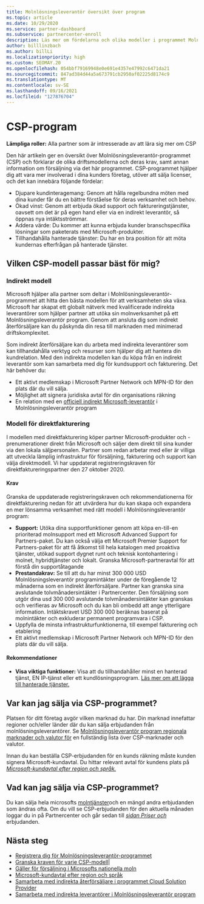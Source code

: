 ```yaml
---
title: Molnlösningsleverantör översikt över program
ms.topic: article
ms.date: 10/29/2020
ms.service: partner-dashboard
ms.subservice: partnercenter-enroll
description: Läs mer om fördelarna och olika modeller i programmet Molnlösningsleverantör (CSP) för att hjälpa din verksamhet att växa med nya kunder och ny expertis.
author: billlinzbach
ms.author: billLi
ms.localizationpriority: high
ms.custom: SEOMAY.20
ms.openlocfilehash: 054bbf79169948e0e691e4357e47992c6471da21
ms.sourcegitcommit: 847ad384d44a5a673791cb2950af02225d8174c9
ms.translationtype: MT
ms.contentlocale: sv-SE
ms.lasthandoff: 09/16/2021
ms.locfileid: "127876704"
---
```

# <a name="cloud-solution-provider-program"></a>CSP-program

**Lämpliga roller:** Alla partner som är intresserade av att lära sig mer om CSP

Den här artikeln ger en översikt över Molnlösningsleverantör-programmet (CSP) och förklarar de olika driftsmodellerna och deras krav, samt annan information om försäljning via det här programmet.  CSP-programmet hjälper dig att vara mer involverad i dina kunders företag, utöver att sälja licenser, och det kan innebära följande fördelar:

- Djupare kundinteragemang: Genom att hålla regelbundna möten med dina kunder får du en bättre förståelse för deras verksamhet och behov.
- Ökad vinst: Genom att erbjuda ökad support och faktureringstjänster, oavsett om det är på egen hand eller via en indirekt leverantör, så öppnas nya intäktsströmmar.  
- Addera värde: Du kommer att kunna erbjuda kunder branschspecifika lösningar som paketerats med Microsoft-produkter.
- Tillhandahålla hanterade tjänster: Du har en bra position för att möta kundernas efterfrågan på hanterade tjänster.

## <a name="which-csp-model-is-best-for-me"></a>Vilken CSP-modell passar bäst för mig?

### <a name="indirect-model"></a>Indirekt modell

Microsoft hjälper alla partner som deltar i Molnlösningsleverantör-programmet att hitta den bästa modellen för att verksamheten ska växa. Microsoft har skapat ett globalt nätverk med kvalificerade indirekta leverantörer som hjälper partner att utöka sin molnverksamhet på ett Molnlösningsleverantör program. Genom att ansluta dig som indirekt återförsäljare kan du påskynda din resa till marknaden med minimerad driftskomplexitet. 

Som indirekt återförsäljare kan du arbeta med indirekta leverantörer som kan tillhandahålla verktyg och resurser som hjälper dig att hantera din kundrelation. Med den indirekta modellen kan du köpa från en indirekt leverantör som kan samarbeta med dig för kundsupport och fakturering.
Det här behöver du: 

- Ett aktivt medlemskap i Microsoft Partner Network och MPN-ID för den plats där du vill sälja.
- Möjlighet att signera juridiska avtal för din organisations räkning
- En relation med en [officiell indirekt Microsoft-leverantör](https://partnercenter.microsoft.com/partner/find-a-provider) i Molnlösningsleverantör program

### <a name="direct-bill-model"></a>Modell för direktfakturering

I modellen med direktfakturering köper partner Microsoft-produkter och -prenumerationer direkt från Microsoft och säljer dem direkt till sina kunder via den lokala säljpersonalen. Partner som redan arbetar med eller är villiga att utveckla lämplig infrastruktur för försäljning, fakturering och support kan välja direktmodell. Vi har uppdaterat registreringskraven för direktfaktureringspartner den 27 oktober 2020.

#### <a name="requirements"></a>Krav

Granska de uppdaterade registreringskraven och rekommendationerna för direktfakturering nedan för att utvärdera hur du kan skapa och expandera en mer lönsamma verksamhet med rätt modell i Molnlösningsleverantör program:  

- **Support:** Utöka dina supportfunktioner genom att köpa en-till-en prioriterad molnsupport med ett Microsoft Advanced Support for Partners-paket. Du kan också välja ett Microsoft Premier Support for Partners-paket för att få åtkomst till hela katalogen med proaktiva tjänster, utökad support dygnet runt och teknisk kontohantering i molnet, hybridtjänster och lokalt. Granska Microsoft-partneravtal för att förstå din supportåtagande
- **Prestandakrav:** Se till att du har minst 300 000 USD Molnlösningsleverantör programintäkter under de föregående 12 månaderna som en indirekt återförsäljare. Partner kan granska sina avslutande tolvmånadersintäkter i Partnercenter. Den försäljning som utgör dina usd 300 000 avslutande tolvmånadersintäkter kan granskas och verifieras av Microsoft och du kan bli ombedd att ange ytterligare information. Intäktskravet USD 300 000 beräknas baserat på molnintäkter och exkluderar permanent programvara i CSP.
- Uppfylla de minsta infrastrukturfunktionerna, till exempel fakturering och etablering
- Ett aktivt medlemskap i Microsoft Partner Network och MPN-ID för den plats där du vill sälja.

#### <a name="recommendations"></a>Rekommendationer

- **Visa viktiga funktioner:** Visa att du tillhandahåller minst en hanterad tjänst, EN IP-tjänst eller ett kundlösningsprogram. [Läs mer om att lägga till hanterade tjänster.](https://partner.microsoft.com/solutions/managed-services) 

## <a name="where-can-i-sell-through-the-csp-program"></a>Var kan jag sälja via CSP-programmet?

Platsen för ditt företag avgör vilken marknad du har. Din marknad innefattar regioner och/eller länder där du kan sälja erbjudanden från molnlösningsleverantörer. Se [Molnlösningsleverantör program regionala marknader och valutor för](regional-authorization-overview.md) en fullständig lista över CSP-marknader och valutor.

Innan du kan beställa CSP-erbjudanden för en kunds räkning måste kunden signera Microsoft-kundavtal. Du hittar relevant avtal för kundens plats på [*Microsoft-kundavtal efter region och språk.*](agreements.md)  

## <a name="what-can-i-sell-through-the-csp-program"></a>Vad kan jag sälja via CSP-programmet?

Du kan sälja hela microsofts [molntjänster](https://partner.microsoft.com/cloud-solution-provider/products-and-services)och en mängd andra erbjudanden som ändras ofta. Om du vill se CSP-erbjudanden för den aktuella månaden loggar du in på Partnercenter och går sedan till [*sidan Priser och*](https://partnercenter.microsoft.com/pcv/sales) erbjudanden.

## <a name="next-steps"></a>Nästa steg

- [Registrera dig för Molnlösningsleverantör-programmet](enrolling-in-the-csp-program.md)
- [Granska kraven för varje CSP-modell](https://partnercenter.microsoft.com/partner/cloud-solution-provider)|
- [Gäller för försäljning i Microsofts nationella moln](csp-national-clouds-overview.md)
- [Microsoft-kundavtal efter region och språk](agreements.md)
- [Samarbeta med indirekta återförsäljare i programmet Cloud Solution Provider](indirect-provider-tasks-in-partner-center.md)
- [Samarbeta med indirekta leverantörer i Molnlösningsleverantör program](indirect-reseller-tasks-in-partner-center.md)
